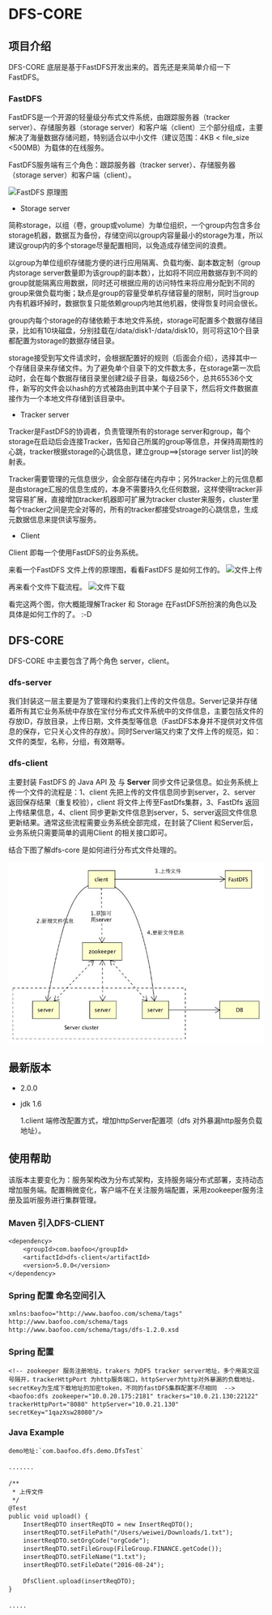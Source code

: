 # DFS-CORE
## 项目介绍

DFS-CORE 底层是基于FastDFS开发出来的。首先还是来简单介绍一下FastDFS。

### FastDFS

FastDFS是一个开源的轻量级分布式文件系统，由跟踪服务器（tracker server）、存储服务器（storage server）和客户端（client）三个部分组成，主要解决了海量数据存储问题，特别适合以中小文件（建议范围：4KB < file_size <500MB）为载体的在线服务。


FastDFS服务端有三个角色：跟踪服务器（tracker server）、存储服务器（storage server）和客户端（client）。

![FastDFS 原理图](http://images.51cto.com/files/uploadimg/20121009/1647200.png)


* Storage server  

简称storage，以组（卷，group或volume）为单位组织，一个group内包含多台storage机器，数据互为备份，存储空间以group内容量最小的storage为准，所以建议group内的多个storage尽量配置相同，以免造成存储空间的浪费。

以group为单位组织存储能方便的进行应用隔离、负载均衡、副本数定制（group内storage server数量即为该group的副本数），比如将不同应用数据存到不同的group就能隔离应用数据，同时还可根据应用的访问特性来将应用分配到不同的group来做负载均衡；缺点是group的容量受单机存储容量的限制，同时当group内有机器坏掉时，数据恢复只能依赖group内地其他机器，使得恢复时间会很长。

group内每个storage的存储依赖于本地文件系统，storage可配置多个数据存储目录，比如有10块磁盘，分别挂载在/data/disk1-/data/disk10，则可将这10个目录都配置为storage的数据存储目录。

storage接受到写文件请求时，会根据配置好的规则（后面会介绍），选择其中一个存储目录来存储文件。为了避免单个目录下的文件数太多，在storage第一次启动时，会在每个数据存储目录里创建2级子目录，每级256个，总共65536个文件，新写的文件会以hash的方式被路由到其中某个子目录下，然后将文件数据直接作为一个本地文件存储到该目录中。


* Tracker server

Tracker是FastDFS的协调者，负责管理所有的storage server和group，每个storage在启动后会连接Tracker，告知自己所属的group等信息，并保持周期性的心跳，tracker根据storage的心跳信息，建立group==>[storage server list]的映射表。

Tracker需要管理的元信息很少，会全部存储在内存中；另外tracker上的元信息都是由storage汇报的信息生成的，本身不需要持久化任何数据，这样使得tracker非常容易扩展，直接增加tracker机器即可扩展为tracker cluster来服务，cluster里每个tracker之间是完全对等的，所有的tracker都接受stroage的心跳信息，生成元数据信息来提供读写服务。

* Client

Client 即每一个使用FastDFS的业务系统。

来看一个FastDFS 文件上传的原理图，看看FastDFS 是如何工作的。
![文件上传](http://haystack.u.qiniudn.com/upload_file.jpg)

再来看个文件下载流程。
![文件下载](http://haystack.u.qiniudn.com/download_file.jpg)

看完这两个图，你大概能理解Tracker 和 Storage 在FastDFS所扮演的角色以及具体是如何工作的了。 :-D


## DFS-CORE

DFS-CORE 中主要包含了两个角色 server，client。


### dfs-server
	
我们封装这一层主要是为了管理和约束我们上传的文件信息。Server记录并存储着所有其它业务系统中存放在宝付分布式文件系统中的文件信息，主要包括文件的存放ID，存放目录，上传日期，文件类型等信息（FastDFS本身并不提供对文件信息的保存，它只关心文件的存放）。同时Server端又约束了文件上传的规范，如：文件的类型，名称，分组，有效期等。


### dfs-client
主要封装 FastDFS 的 Java API 及 与 **Server** 同步文件记录信息。如业务系统上传一个文件的流程是：1、client 先把上传的文件信息同步到server，2、server 返回保存结果（重复校验），client 将文件上传至FastDfs集群，3、FastDfs 返回上传结果信息，4、client 同步更新文件信息到server，5、server返回文件信息更新结果。通常这些流程需要业务系统全部完成，在封装了Client 和Server后，业务系统只需要简单的调用Client 的相关接口即可。

结合下图了解dfs-core 是如何进行分布式文件处理的。

![DFS-CORE](https://raw.githubusercontent.com/chinazhen/images/master/dfs-core.jpg)


## 最新版本

- 2.0.0
- jdk 1.6

	1.client 端修改配置方式，增加httpServer配置项（dfs 对外暴漏http服务负载地址）。


## 使用帮助

该版本主要变化为：服务架构改为分布式架构，支持服务端分布式部署，支持动态增加服务端。配置稍微变化，客户端不在关注服务端配置，采用zookeeper服务注册及监听服务进行集群管理。


### Maven 引入DFS-CLIENT

	<dependency>
        <groupId>com.baofoo</groupId>
        <artifactId>dfs-client</artifactId>
        <version>5.0.0</version>
    </dependency>


### Spring 配置 命名空间引入

	xmlns:baofoo="http://www.baofoo.com/schema/tags"
	http://www.baofoo.com/schema/tags
	http://www.baofoo.com/schema/tags/dfs-1.2.0.xsd

### Spring 配置

	<!-- zookeeper 服务注册地址，trakers 为DFS tracker server地址，多个用英文逗号隔开，trackerHttpPort 为http服务端口，httpServer为http对外暴漏的负载地址，secretKey为生成下载地址的加密token，不同的fastDFS集群配置不尽相同  -->
	<baofoo:dfs zookeeper="10.0.20.175:2181" trackers="10.0.21.130:22122" trackerHttpPort="8080" httpServer="10.0.21.130" secretKey="1qazXsw28080"/>

### Java Example

    demo地址:`com.baofoo.dfs.demo.DfsTest`

    .......
    
    /**
     * 上传文件
     */
    @Test
    public void upload() {
        InsertReqDTO insertReqDTO = new InsertReqDTO();
        insertReqDTO.setFilePath("/Users/weiwei/Downloads/1.txt");
        insertReqDTO.setOrgCode("orgCode");
        insertReqDTO.setFileGroup(FileGroup.FINANCE.getCode());
        insertReqDTO.setFileName("1.txt");
        insertReqDTO.setFileDate("2016-08-24");

        DfsClient.upload(insertReqDTO);
    }
    
    .....